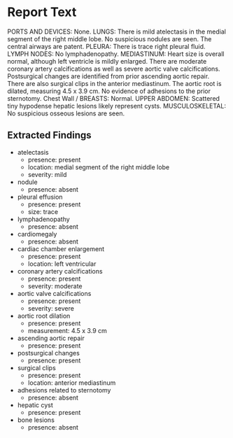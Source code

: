 # Report Text

PORTS AND DEVICES: None.
LUNGS: There is mild atelectasis in the medial segment of the right middle lobe. No suspicious nodules are seen. The central airways are patent.
PLEURA: There is trace right pleural fluid.
LYMPH NODES: No lymphadenopathy.
MEDIASTINUM: Heart size is overall normal, although left ventricle is mildly
enlarged. There are moderate coronary artery calcifications as well as severe
aortic valve calcifications. Postsurgical changes are identified from prior
ascending aortic repair. There are also surgical clips in the anterior
mediastinum. The aortic root is dilated, measuring 4.5 x 3.9 cm. No evidence of
adhesions to the prior sternotomy.
Chest Wall / BREASTS: Normal.
UPPER ABDOMEN: Scattered tiny hypodense hepatic lesions likely represent cysts.
MUSCULOSKELETAL: No suspicious osseous lesions are seen.

## Extracted Findings

- atelectasis
  - presence: present
  - location: medial segment of the right middle lobe
  - severity: mild
- nodule
  - presence: absent
- pleural effusion
  - presence: present
  - size: trace
- lymphadenopathy
  - presence: absent
- cardiomegaly
  - presence: absent
- cardiac chamber enlargement
  - presence: present
  - location: left ventricular
- coronary artery calcifications
  - presence: present
  - severity: moderate
- aortic valve calcifications
  - presence: present
  - severity: severe
- aortic root dilation
  - presence: present
  - measurement: 4.5 x 3.9 cm
- ascending aortic repair
  - presence: present
- postsurgical changes
  - presence: present
- surgical clips
  - presence: present
  - location: anterior mediastinum
- adhesions related to sternotomy
  - presence: absent
- hepatic cyst
  - presence: present
- bone lesions
  - presence: absent
